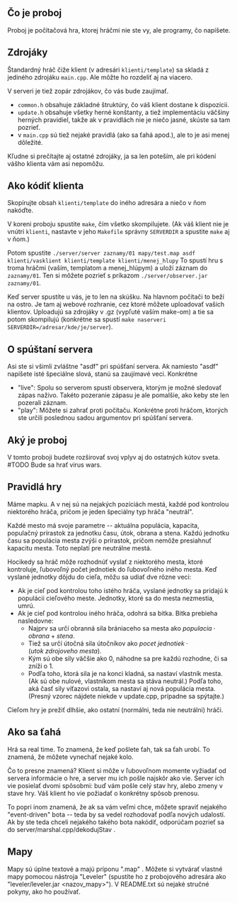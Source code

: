 
Čo je proboj
------------

Proboj je počítačová hra, ktorej hráčmi nie ste vy, ale programy, čo napíšete.


Zdrojáky
--------

Štandardný hráč čiže klient (v adresári `klienti/template`) sa skladá z jediného
zdrojáku `main.cpp`. Ale môžte ho rozdeliť aj na viacero.

V serveri je tiež zopár zdrojákov, čo vás bude zaujímať.

- `common.h` obsahuje základné štruktúry, čo váš klient dostane k dispozícii.
- `update.h` obsahuje všetky herné konštanty, a tiež
  implementáciu väčšiny herných pravidiel, takže ak v pravidlách nie je niečo
  jasné, skúste sa tam pozrieť.
- v `main.cpp` sú tiež nejaké pravidlá (ako sa ťahá apod.), ale to je asi menej
  dôležité.

Kľudne si prečítajte aj ostatné zdrojáky, ja sa len poteším, ale pri kódení
vášho klienta vám asi nepomôžu.


Ako kódiť klienta
-----------------

Skopírujte obsah `klienti/template` do iného adresára a niečo v ňom nakóďte.

V koreni proboju spustite `make`, čím všetko skompilujete. (Ak váš klient nie je
vnútri `klienti`, nastavte v jeho `Makefile` správny `SERVERDIR` a spustite
`make` aj v ňom.)

Potom spustite `./server/server zaznamy/01 mapy/test.map asdf klienti/vasklient
klienti/template klienti/menej_hlupy` To spustí hru s troma hráčmi (vaším, templatom
a menej_hlúpym) a uloží záznam do `zaznamy/01`. Ten si môžete pozrieť s príkazom
`./server/observer.jar zaznamy/01`.

Keď server spustíte u vás, je to len na skúšku. Na hlavnom počítači to beží na
ostro. Je tam aj webové rozhranie, cez ktoré môžete uploadovať vašich klientov.
Uploadujú sa zdrojáky v .gz (vypľuté vaším make-om) a tie sa potom skompilujú
(konkrétne sa spustí `make naserveri SERVERDIR=/adresar/kde/je/server`).


O spúštaní servera
------------------

Asi ste si všimli zvláštne "asdf" pri spúšťaní servera. Ak namiesto "asdf" napíšete
isté špeciálne slová, stanú sa zaujímavé veci. Konkrétne

- "live": Spolu so serverom spustí observera, ktorým je možné sledovať zápas naživo.
Takéto pozeranie zápasu je ale pomalšie, ako keby ste len pozerali záznam.
- "play": Môžete si zahrať proti počítaču. Konkrétne proti hráčom, ktorých ste
určili poslednou sadou argumentov pri spúšťaní servera.


Aký je proboj
-------------

V tomto proboji budete rozširovať svoj vplyv aj do ostatných kútov sveta.
#TODO
Bude sa hrať virus wars.

Pravidlá hry
------------

Máme mapku. A v nej sú na nejakých pozíciách mestá, každé pod kontrolou niektorého
hráča, pričom je jeden špeciálny typ hráča "neutrál".

Každé mesto má svoje parametre -- aktuálna populácia, kapacita, populačný prírastok
za jednotku času, útok, obrana a stena. Každú jednotku času sa populácia mesta
zvýši o prírastok, pričom nemôže presiahnuť kapacitu mesta. Toto neplatí pre
neutrálne mestá.

Hocikedy sa hráč môže rozhodnúť vyslať z niektorého mesta, ktoré kontroluje, ľubovoľný
počet jednotiek do ľubovoľného iného mesta. Keď vyslané jednotky dôjdu do cieľa,
môžu sa udiať dve rôzne veci:

- Ak je cieľ pod kontrolou toho istého hráča, vyslané jednotky sa pridajú k populácii
cieľového meste. Jednotky, ktoré sa do mesta nezmestia, umrú.
- Ak je cieľ pod kontrolou iného hráča, odohrá sa bitka. Bitka prebieha nasledovne:
  - Najprv sa určí obranná sila brániaceho sa mesta ako $populacia \cdot obrana + stena$.
  - Tiež sa určí útočná sila útočníkov ako $pocet\ jednotiek \cdot (utok\ zdrojoveho\ mesta)$.
  - Kým sú obe sily väčšie ako 0, náhodne sa pre každú rozhodne, či sa zníži o $1$.
  - Podľa toho, ktorá sila je na konci kladná, sa nastaví vlastník mesta. (Ak sú obe
nulové, vlastníkom mesta sa stáva neutrál.) Podľa toho, aká časť sily víťazovi
ostala, sa nastaví aj nová populácia mesta. (Presný vzorec nájdete niekde v update.cpp,
prípadne sa spýtajte.)

Cieľom hry je prežiť dlhšie, ako ostatní (normálni, teda nie neutrálni) hráči.


Ako sa ťahá
-----------

Hrá sa real time. To znamená, že keď pošlete ťah, tak sa ťah urobí. To znamená, že môžete vynechať nejaké kolo.

Čo to presne znamená? Klient si môže v ľubovoľnom momente vyžiadať od servera informácie o hre,
a server mu ich pošle najskôr ako vie. Server ich vie posielať dvomi spôsobmi: buď vám
pošle celý stav hry, alebo zmeny v stave hry. Váš klient ho vie požiadať o konkrétny
spôsob prenosu.

To popri inom znamená, že ak sa vám veľmi chce, môžete spraviť nejakého "event-driven"
bota -- teda by sa vedel rozhodovať podľa nových udalostí. Ak by ste teda chceli nejakého
takého bota nakódiť, odporúčam pozrieť sa do server/marshal.cpp/dekodujStav .


Mapy
----
Mapy sú úplne textové a majú príponu ".map" . Môžete si vytvárať vlastné mapy pomocou
nástroja "Leveler" (spustíte ho z probojového adresára ako "leveler/leveler.jar <nazov_mapy>").
V README.txt sú nejaké stručné pokyny, ako ho používať.



